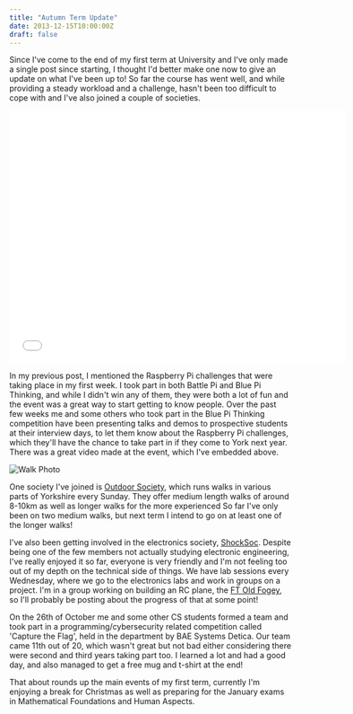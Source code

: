 ```yaml
---
title: "Autumn Term Update"
date: 2013-12-15T10:00:00Z
draft: false
---
```


Since I've come to the end of my first term at University and I've only made a single post since starting, I thought I'd better make one now to give an update on what I've been up to! So far the course has went well, and while providing a steady workload and a challenge, hasn't been too difficult to cope with and I've also joined a couple of societies.

<iframe width='600' height='450' src='//www.youtube.com/embed/PgjbiBG2sf8?rel=0' frameborder='0' allowfullscreen></iframe>

In my previous post, I mentioned the Raspberry Pi challenges that were taking place in my first week. I took part in both Battle Pi and Blue Pi Thinking, and while I didn't win any of them, they were both a lot of fun and the event was a great way to start getting to know people. Over the past few weeks me and some others who took part in the Blue Pi Thinking competition have been presenting talks and demos to prospective students at their interview days, to let them know about the Raspberry Pi challenges, which they'll have the chance to take part in if they come to York next year. There was a great video made at the event, which I've embedded above.

![Walk Photo](http://farm8.staticflickr.com/7449/11391232804_53532608b0_c.jpg "Walking with Outdoor Society.")

One society I've joined is [Outdoor Society](http://www.outdoorsoc.co.uk), which runs walks in various parts of Yorkshire every Sunday. They offer medium length walks of around 8-10km as well as longer walks for the more experienced So far I've only been on two medium walks, but next term I intend to go on at least one of the longer walks!

I've also been getting involved in the electronics society, [ShockSoc](https://www.facebook.com/ShockSoc). Despite being one of the few members not actually studying electronic engineering, I've really enjoyed it so far, everyone is very friendly and I'm not feeling too out of my depth on the technical side of things. We have lab sessions every Wednesday, where we go to the electronics labs and work in groups on a project. I'm in a group working on building an RC plane, the [FT Old Fogey](http://www.flitetest.com/articles/FT_Old_Fogey_Scratch_Build), so I'll probably be posting about the progress of that at some point!

On the 26th of October me and some other CS students formed a team and took part in a programming/cybersecurity related competition called 'Capture the Flag', held in the department by BAE Systems Detica. Our team came 11th out of 20, which wasn't great but not bad either considering there were second and third years taking part too. I learned a lot and had a good day, and also managed to get a free mug and t-shirt at the end!

That about rounds up the main events of my first term, currently I'm enjoying a break for Christmas as well as preparing for the January exams in Mathematical Foundations and Human Aspects.
